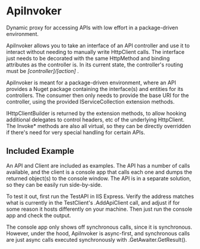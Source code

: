 # ApiInvoker
Dynamic proxy for accessing APIs with low effort in a package-driven environment.

ApiInvoker allows you to take an interface of an API controller and use it to interact
without needing to manually write HttpClient calls. The interface just needs to be
decorated with the same HttpMethod and binding attributes as the controller is.
In its current state, the controller's routing must be *[controller]/[action]* . 

ApiInvoker is meant for a package-driven environment, where an API provides a Nuget
package containing the interface(s) and entities for its controllers. The consumer then
only needs to provide the base URI for the controller, using the provided IServiceCollection
extension methods. 

IHttpClientBuilder is returned by the extension methods, to allow hooking additional delegates
to control headers, etc of the underlying HttpClient. The Invoke* methods are also all virtual,
so they can be directly overridden if there's need for very special handling for certain APIs.

## Included Example
An API and Client are included as examples. The API has a number of calls available,
and the client is a console app that calls each one and dumps the returned object(s)
to the console window. The API is in a separate solution, so they can be easily run 
side-by-side. 

To test it out, first run the TestAPI in IIS Express. Verify the address matches what is
currently in the TestClient's .AddApiClient call, and adjust if for some reason it hosts
differently on your machine. Then just run the console app and check the output. 

The console app only shows off synchronous calls, since it is synchronous. However,
under the hood, ApiInvoker is async-first, and synchronous calls are just async calls
executed synchronously with .GetAwaiter.GetResult().